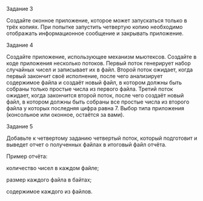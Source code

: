 Задание 3

Создайте оконное приложение, которое может запускаться только в трёх копиях. При попытке запустить четвертую копию необходимо отображать информационное сообщение и закрывать приложение.

Задание 4

Создайте приложение, использующее механизм мьютексов. Создайте в коде приложения несколько потоков. Первый поток генерирует набор случайных чисел и записывает их в файл. Второй поток ожидает, когда первый закончит своё исполнение, после чего анализирует содержимое файла и создаёт новый файл, в котором должны быть собраны только простые числа из первого файла. Третий поток ожидает, когда закончится второй поток, после чего создаёт новый файл, в котором должны быть собраны все простые числа из второго файла у которых последняя цифра равна 7. Выбор типа приложения (консольное или оконное, остаётся за вами).

Задание 5

Добавьте к четвертому заданию четвертый поток, который подготовит и выведет отчет о полученных файлах в итоговый файл отчёта.

Пример отчёта:

количество чисел в каждом файле;

размер каждого файла в байтах;

содержимое каждого из файлов.
